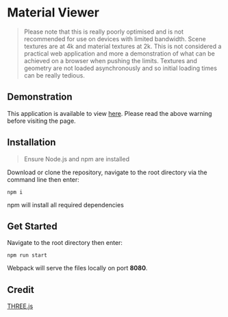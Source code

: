 # Material Viewer

> Please note that this is really poorly optimised and is not recommended for use on devices with limited bandwidth. Scene textures are at 4k and material textures at 2k. This is not considered a practical web application and more a demonstration of what can be achieved on a browser when pushing the limits. Textures and geometry are not loaded asynchronously and so initial loading times can be really tedious.

## Demonstration

This application is available to view [here](). Please read the above warning before visiting the page.

## Installation

> Ensure Node.js and npm are installed

Download or clone the repository, navigate to the root directory via the command line then enter:

```npm i```

npm will install all required dependencies

## Get Started

Navigate to the root directory then enter:

```npm run start```

Webpack will serve the files locally on port **8080**.

## Credit

[THREE.js](https://threejs.org/)